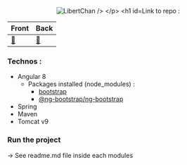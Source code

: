 <p align="center">
    <img src="https://i.imgur.com/0HECTK2.png" alt="LibertChan />
</p>

# Link to repo :
Front | Back
---| ---
[:tophat:](https://github.com/kim7834/libertChan_Front) | [:bug:](https://github.com/borisBelloc/libertChan_back)

### Technos :

- Angular 8
    - Packages installed (node_modules) : 
        - [bootstrap](https://www.npmjs.com/package/bootstrap)
        - [@ng-bootstrap/ng-bootstrap](https://www.npmjs.com/package/@ng-bootstrap/ng-bootstrap)
- Spring
- Maven
- Tomcat v9

### Run the project

-> See readme.md file inside each modules
